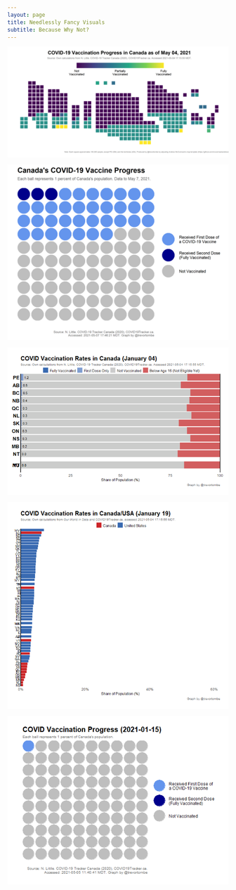 ```yaml
---
layout: page
title: Needlessly Fancy Visuals
subtitle: Because Why Not?
---
```


![](Plots/MapSquares2.png)

![](Plots/plot_balls.png)

![](Plots/AnimatedBar.gif)

![](Plots/AnimatedUSACANBar.gif)

![](Plots/AnimatedBalls.gif)

